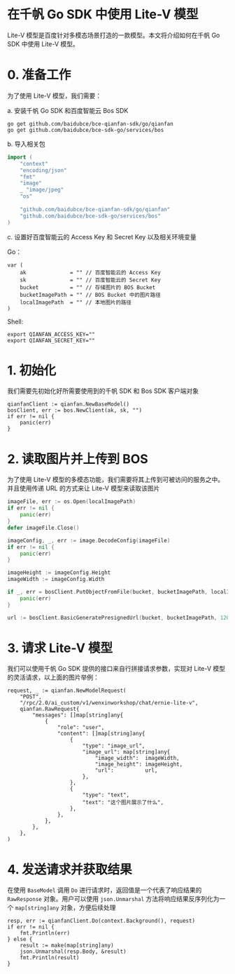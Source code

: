 # 在千帆 Go SDK 中使用 Lite-V 模型

Lite-V 模型是百度针对多模态场景打造的一款模型。本文将介绍如何在千帆 Go SDK 中使用 Lite-V 模型。

# 0. 准备工作

为了使用 Lite-V 模型，我们需要：

a. 安装千帆 Go SDK 和百度智能云 Bos SDK

```shell
go get github.com/baidubce/bce-qianfan-sdk/go/qianfan
go get github.com/baidubce/bce-sdk-go/services/bos
```

b. 导入相关包

```go
import (
	"context"
	"encoding/json"
	"fmt"
	"image"
	_ "image/jpeg"
	"os"
	
	"github.com/baidubce/bce-qianfan-sdk/go/qianfan"
	"github.com/baidubce/bce-sdk-go/services/bos"
)
```

c. 设置好百度智能云的 Access Key 和 Secret Key 以及相关环境变量

Go：
```
var (
    ak              = "" // 百度智能云的 Access Key
    sk              = "" // 百度智能云的 Secret Key
    bucket          = "" // 存储图片的 BOS Bucket
    bucketImagePath = "" // BOS Bucket 中的图片路径
    localImagePath  = "" // 本地图片的路径
)
```

Shell:
```shell
export QIANFAN_ACCESS_KEY=""
export QIANFAN_SECRET_KEY=""
```

# 1. 初始化

我们需要先初始化好所需要使用到的千帆 SDK 和 Bos SDK 客户端对象

```
qianfanClient := qianfan.NewBaseModel()
bosClient, err := bos.NewClient(ak, sk, "")
if err != nil {
    panic(err)
}
```

# 2. 读取图片并上传到 BOS

为了使用 Lite-V 模型的多模态功能，我们需要将其上传到可被访问的服务之中。并且使用传递 URL 的方式来让 Lite-V 模型来读取该图片

```go
imageFile, err := os.Open(localImagePath)
if err != nil {
    panic(err)
}
defer imageFile.Close()

imageConfig, _, err := image.DecodeConfig(imageFile)
if err != nil {
    panic(err)
}

imageHeight := imageConfig.Height
imageWidth := imageConfig.Width

if _, err = bosClient.PutObjectFromFile(bucket, bucketImagePath, localImagePath, nil); err != nil {
    panic(err)
}

url := bosClient.BasicGeneratePresignedUrl(bucket, bucketImagePath, 120)
```

# 3. 请求 Lite-V 模型

我们可以使用千帆 Go SDK 提供的接口来自行拼接请求参数，实现对 Lite-V 模型的灵活请求，以上面的图片举例：

```
request, _ := qianfan.NewModelRequest(
    "POST",
    "/rpc/2.0/ai_custom/v1/wenxinworkshop/chat/ernie-lite-v",
    qianfan.RawRequest{
        "messages": []map[string]any{
            {
                "role": "user",
                "content": []map[string]any{
                    {
                        "type": "image_url",
                        "image_url": map[string]any{
                            "image_width":  imageWidth,
                            "image_height": imageHeight,
                            "url":          url,
                        },
                    },
                    {
                        "type": "text",
                        "text": "这个图片展示了什么",
                    },
                },
            },
        },
    },
)
```

# 4. 发送请求并获取结果

在使用 `BaseModel` 调用 `Do` 进行请求时，返回值是一个代表了响应结果的 `RawResponse` 对象。用户可以使用 `json.Unmarshal` 方法将响应结果反序列化为一个 `map[string]any` 对象，方便后续处理

```
resp, err := qianfanClient.Do(context.Background(), request)
if err != nil {
    fmt.Println(err)
} else {
    result := make(map[string]any)
    json.Unmarshal(resp.Body, &result)
    fmt.Println(result)
}
```

